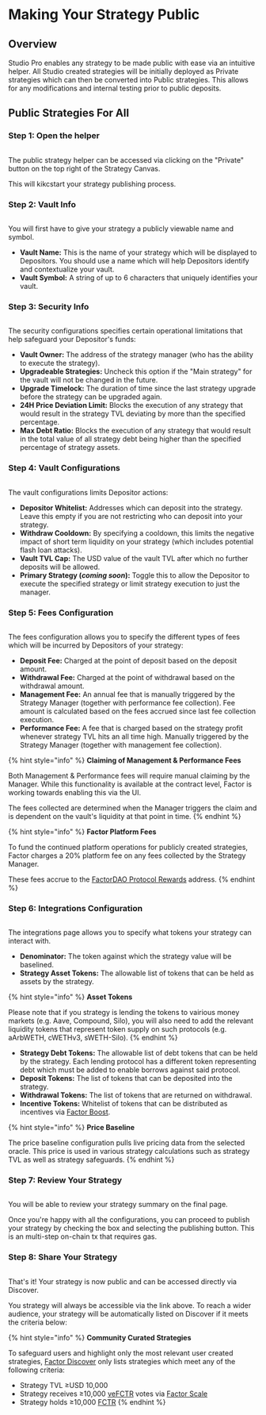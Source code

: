 # Making Your Strategy Public

## Overview

Studio Pro enables any strategy to be made public with ease via an intuitive helper. All Studio created strategies will be initially deployed as Private strategies which can then be converted into Public strategies. This allows for any modifications and internal testing prior to public deposits.

## Public Strategies For All

### Step 1:  Open the helper

<figure><img src="../../../.gitbook/assets/image (18).png" alt=""><figcaption></figcaption></figure>

The public strategy helper can be accessed via clicking on the "Private" button on the top right of the Strategy Canvas.

This will kikcstart your strategy publishing process.

### Step 2: Vault Info

<figure><img src="../../../.gitbook/assets/image (20).png" alt=""><figcaption></figcaption></figure>

You will first have to give your strategy a publicly viewable name and symbol.

* **Vault Name:** This is the name of your strategy which will be displayed to Depositors. You should use a name which will help Depositors identify and contextualize your vault.
* **Vault Symbol:** A string of up to 6 characters that uniquely identifies your vault.

### Step 3: Security Info

<figure><img src="../../../.gitbook/assets/image (21).png" alt=""><figcaption></figcaption></figure>

The security configurations specifies certain operational limitations that help safeguard your Depositor's funds:

* **Vault Owner:** The address of the strategy manager (who has the ability to execute the strategy).
* **Upgradeable Strategies:** Uncheck this option if the "Main strategy" for the vault will not be changed in the future.
* **Upgrade Timelock:** The duration of time since the last strategy upgrade before the strategy can be upgraded again.
* **24H Price Deviation Limit:** Blocks the execution of any strategy that would result in the strategy TVL deviating by more than the specified percentage.
* **Max Debt Ratio:** Blocks the execution of any strategy that would result in the total value of all strategy debt being higher than the specified percentage of strategy assets.

### Step 4: Vault Configurations

<figure><img src="../../../.gitbook/assets/image (22).png" alt=""><figcaption></figcaption></figure>

The vault configurations limits Depositor actions:

* **Depositor Whitelist:** Addresses which can deposit into the strategy. Leave this empty if you are not restricting who can deposit into your strategy.
* **Withdraw Cooldown:** By specifying a cooldown, this limits the negative impact of short term liquidity on your strategy (which includes potential flash loan attacks).
* **Vault TVL Cap:** The USD value of the vault TVL after which no further deposits will be allowed.
* **Primary Strategy (**_**coming soon**_**):** Toggle this to allow the Depositor to execute the specified strategy or limit strategy execution to just the manager.

### Step 5: Fees Configuration

<figure><img src="../../../.gitbook/assets/image (23).png" alt=""><figcaption></figcaption></figure>

The fees configuration allows you to specify the different types of fees which will be incurred by Depositors of your strategy:

* **Deposit Fee:** Charged at the point of deposit based on the deposit amount.
* **Withdrawal Fee:** Charged at the point of withdrawal based on the withdrawal amount.
* **Management Fee:** An annual fee that is manually triggered by the Strategy Manager (together with performance fee collection). Fee amount is calculated based on the fees accrued since last fee collection execution.
* **Performance Fee:** A fee that is charged based on the strategy profit whenever strategy TVL hits an all time high. Manually triggered by the Strategy Manager (together with management fee collection).&#x20;

{% hint style="info" %}
**Claiming of Management & Performance Fees**

Both Management & Performance fees will require manual claiming by the Manager. While this functionality is available at the contract level, Factor is working towards enabling this via the UI.

The fees collected are determined when the Manager triggers the claim and is dependent on the vault's liquidity at that point in time.
{% endhint %}

{% hint style="info" %}
**Factor Platform Fees**

To fund the continued platform operations for publicly created strategies, Factor charges a 20% platform fee on any fees collected by the Strategy Manager.

These fees accrue to the [FactorDAO Protocol Rewards](../../../governance/factordao/factordao-multisig-addresses.md) address.
{% endhint %}

### Step 6: Integrations Configuration

<figure><img src="../../../.gitbook/assets/image (2) (1) (1).png" alt=""><figcaption></figcaption></figure>

The integrations page allows you to specify what tokens your strategy can interact with.&#x20;

* **Denominator:** The token against which the strategy value will be baselined.
* **Strategy Asset Tokens:** The allowable list of tokens that can be held as assets by the strategy.

{% hint style="info" %}
**Asset Tokens**

Please note that if you strategy is lending the tokens to vairious money markets (e.g. Aave, Compound, Silo), you will also need to add the relevant liquidity tokens that represent token supply on such protocols (e.g. aArbWETH, cWETHv3, sWETH-Silo).
{% endhint %}

* **Strategy Debt Tokens:** The allowable list of debt tokens that can be held by the strategy. Each lending protocol has a different token representing debt which must be added to enable borrows against said protocol.
* **Deposit Tokens:** The list of tokens that can be deposited into the strategy.
* **Withdrawal Tokens:** The list of tokens that are returned on withdrawal.
* **Incentive Tokens:** Whitelist of tokens that can be distributed as incentives via [Factor Boost](../../../governance/factor-boost/).

{% hint style="info" %}
**Price Baseline**

The price baseline configuration pulls live pricing data from the selected oracle. This price is used in various strategy calculations such as strategy TVL as well as strategy safeguards.
{% endhint %}

### Step 7: Review Your Strategy

<figure><img src="../../../.gitbook/assets/image (3) (1) (1).png" alt=""><figcaption></figcaption></figure>

You will be able to review your strategy summary on the final page.

Once you're happy with all the configurations, you can proceed to publish your strategy by checking the box and selecting the publishing button. This is an multi-step on-chain tx that requires gas.

### Step 8: Share Your Strategy

<figure><img src="../../../.gitbook/assets/image (5) (1).png" alt=""><figcaption></figcaption></figure>

That's it! Your strategy is now public and can be accessed directly via Discover.&#x20;

You strategy will always be accessible via the link above. To reach a wider audience, your strategy will be automatically listed on Discover if it meets the criteria below:

{% hint style="info" %}
**Community Curated Strategies**

To safeguard users and highlight only the most relevant user created strategies, [Factor Discover](broken-reference) only lists strategies which meet any of the following criteria:

* Strategy TVL ≥USD 10,000
* Strategy receives ≥10,000 [veFCTR](../../../governance/fctr-token/#vefctr) votes via [Factor Scale](../../../governance/factor-scale/)
* Strategy holds ≥10,000 [FCTR](../../../governance/fctr-token/#fctr)
{% endhint %}
